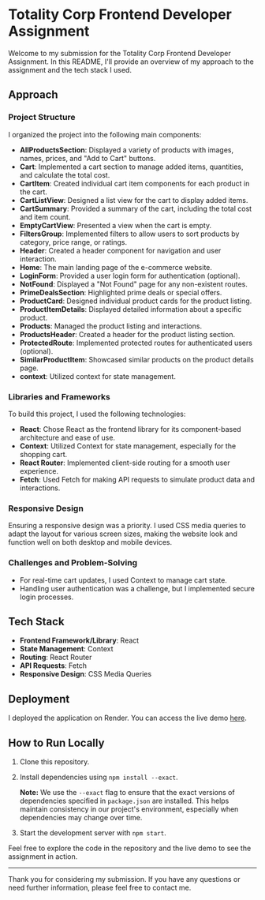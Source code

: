 # Totality Corp Frontend Developer Assignment

Welcome to my submission for the Totality Corp Frontend Developer Assignment. In this README, I'll provide an overview of my approach to the assignment and the tech stack I used.

## Approach

### Project Structure

I organized the project into the following main components:

- **AllProductsSection**: Displayed a variety of products with images, names, prices, and "Add to Cart" buttons.
- **Cart**: Implemented a cart section to manage added items, quantities, and calculate the total cost.
- **CartItem**: Created individual cart item components for each product in the cart.
- **CartListView**: Designed a list view for the cart to display added items.
- **CartSummary**: Provided a summary of the cart, including the total cost and item count.
- **EmptyCartView**: Presented a view when the cart is empty.
- **FiltersGroup**: Implemented filters to allow users to sort products by category, price range, or ratings.
- **Header**: Created a header component for navigation and user interaction.
- **Home**: The main landing page of the e-commerce website.
- **LoginForm**: Provided a user login form for authentication (optional).
- **NotFound**: Displayed a "Not Found" page for any non-existent routes.
- **PrimeDealsSection**: Highlighted prime deals or special offers.
- **ProductCard**: Designed individual product cards for the product listing.
- **ProductItemDetails**: Displayed detailed information about a specific product.
- **Products**: Managed the product listing and interactions.
- **ProductsHeader**: Created a header for the product listing section.
- **ProtectedRoute**: Implemented protected routes for authenticated users (optional).
- **SimilarProductItem**: Showcased similar products on the product details page.
- **context**: Utilized context for state management.

### Libraries and Frameworks

To build this project, I used the following technologies:

- **React**: Chose React as the frontend library for its component-based architecture and ease of use.
- **Context**: Utilized Context for state management, especially for the shopping cart.
- **React Router**: Implemented client-side routing for a smooth user experience.
- **Fetch**: Used Fetch for making API requests to simulate product data and interactions.

### Responsive Design

Ensuring a responsive design was a priority. I used CSS media queries to adapt the layout for various screen sizes, making the website look and function well on both desktop and mobile devices.

### Challenges and Problem-Solving

- For real-time cart updates, I used Context to manage cart state.
- Handling user authentication was a challenge, but I implemented secure login processes.

## Tech Stack

- **Frontend Framework/Library**: React
- **State Management**: Context
- **Routing**: React Router
- **API Requests**: Fetch
- **Responsive Design**: CSS Media Queries

## Deployment

I deployed the application on Render. You can access the live demo [here](https://totality-corp-e-commerce.onrender.com).

## How to Run Locally

1. Clone this repository.
2. Install dependencies using `npm install --exact`.

   **Note:** We use the `--exact` flag to ensure that the exact versions of dependencies specified in `package.json` are installed. This helps maintain consistency in our project's environment, especially when dependencies may change over time.

3. Start the development server with `npm start`.

Feel free to explore the code in the repository and the live demo to see the assignment in action.

---

Thank you for considering my submission. If you have any questions or need further information, please feel free to contact me.

